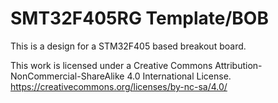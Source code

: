 # SMT32F405RG Template/BOB

This is a design for a STM32F405 based breakout board.

This work is licensed under a Creative Commons Attribution-NonCommercial-ShareAlike 4.0 International License. https://creativecommons.org/licenses/by-nc-sa/4.0/